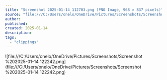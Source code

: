 ```yaml
---
title: "Screenshot 2025-01-14 112703.png (PNG Image, 968 × 837 pixels)"
source: "file:///C:/Users/onelo/OneDrive/Pictures/Screenshots/Screenshot%202025-01-14%20112703.png"
author:
published:
created: 2025-01-14
description:
tags:
  - "clippings"
---
```

![file:///C:/Users/onelo/OneDrive/Pictures/Screenshots/Screenshot %202025-01-14 122242.png](file:///C:/Users/onelo/OneDrive/Pictures/Screenshots/Screenshot %202025-01-14 122242.png)